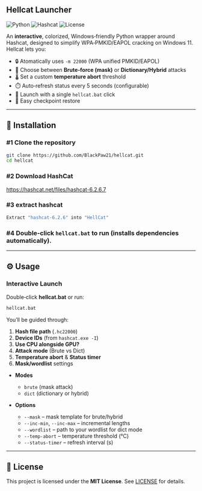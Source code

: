 ## Hellcat Launcher

![Python](https://img.shields.io/badge/python-blue.svg) ![Hashcat](https://img.shields.io/badge/hashcat-orange.svg) ![License](https://img.shields.io/badge/license-MIT-green.svg)

An **interactive**, colorized, Windows‑friendly Python wrapper around Hashcat, designed to simplify WPA‑PMKID/EAPOL cracking on Windows 11. Hellcat lets you:

- 🔒 Atomatically uses `-m 22000` (WPA unified PMKID/EAPOL)  
- 🎯 Choose between **Brute‑force (mask)** or **Dictionary/Hybrid** attacks  
- 🌡️ Set a custom **temperature abort** threshold  
- ⏱️ Auto‑refresh status every 5 seconds (configurable)   
- 🔧 Launch with a single `hellcat.bat` click
- 📃 Easy checkpoint restore

---

## 💾 Installation

### **#1 Clone the repository**  
   ```bash
   git clone https://github.com/BlackPaw21/hellcat.git
   cd hellcat
   ```

### **#2 Download HashCat**  
   https://hashcat.net/files/hashcat-6.2.6.7

### **#3 extract hashcat**  
   ```bash
   Extract "hashcat-6.2.6" into "HellCat"
   ```

### **#4 Double‑click** `hellcat.bat` to run (installs dependencies automatically).

---

## ⚙️ Usage

### Interactive Launch  
Double‑click **hellcat.bat** or run:
```bat
hellcat.bat
```
You’ll be guided through:
1. **Hash file path** (`.hc22000`)  
2. **Device IDs** (from `hashcat.exe -I`)  
3. **Use CPU alongside GPU?**  
4. **Attack mode** (Brute vs Dict)  
5. **Temperature abort** & **Status timer**  
6. **Mask/wordlist** settings  

- **Modes**  
  - `brute` (mask attack)  
  - `dict` (dictionary or hybrid)

- **Options**  
  - `--mask` – mask template for brute/hybrid  
  - `--inc-min`, `--inc-max` – incremental lengths  
  - `--wordlist` – path to your wordlist for dict mode  
  - `--temp-abort` – temperature threshold (°C)  
  - `--status-timer` – refresh interval (s)

---


## 📄 License

This project is licensed under the **MIT License**. See [LICENSE](LICENSE) for details.
